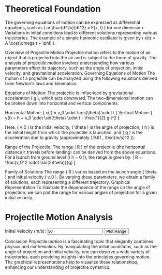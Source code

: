 # Theoretical Foundation

The governing equations of motion can be expressed as differential equations, such as \( m \frac{d^2x}{dt^2} = F(x, t) \) for one dimension. Variations in initial conditions lead to different solutions representing various trajectories. The example of a simple harmonic oscillator is given by \( x(t) = A \cos(\omega t + \phi) \).

Overview of Projectile Motion
Projectile motion refers to the motion of an object that is projected into the air and is subject to the force of gravity. The analysis of projectile motion involves understanding how various parameters affect its trajectory, such as the angle of projection, initial velocity, and gravitational acceleration.
Governing Equations of Motion
The motion of a projectile can be analyzed using the following equations derived from Newton's laws and kinematics.

Equations of Motion:
The projectile is influenced by gravitational acceleration ( g ), which acts downward. The two-dimensional motion can be broken down into horizontal and vertical components.

Horizontal Motion:
[
x(t) = v_0 \cdot \cos(\theta) \cdot t
]
Vertical Motion:
[
y(t) = h + v_0 \cdot \sin(\theta) \cdot t - \frac{1}{2} g t^2
]

Here, ( v_0 ) is the initial velocity, ( \theta ) is the angle of projection, ( h ) is the initial height from which the projectile is launched, and ( g ) is the acceleration due to gravity (approximately ( 9.81 , \text{m/s}^2 )).

Range of the Projectile:
The range ( R ) of the projectile (the horizontal distance it travels before landing) can be derived from the above equations. For a launch from ground level (( h = 0 )), the range is given by:
[
R = \frac{v_0^2 \cdot \sin(2\theta)}{g}
]


Family of Solutions
The range ( R ) varies based on the launch angle ( \theta ) and initial velocity ( v_0 ). By varying these parameters, we obtain a family of solutions, each representing a different trajectory.
Graphical Representation
To illustrate the dependence of the range on the angle of projection, we can plot the range for various angles of projection for a given initial velocity.

<div class="container">
    <h1>Projectile Motion Analysis</h1>
    <label for="initialVelocity">Initial Velocity (m/s):</label>
    <input type="number" id="initialVelocity" value="50">
    <button onclick="plotProjectileMotion()">Plot Range</button>
    <canvas id="motionCanvas" width="800" height="400"></canvas>
</div>

<script>
function calculateRange(v0, angle) {
    const g = 9.81; // acceleration due to gravity (m/s^2)
    return (v0 ** 2 * Math.sin(2 * angle * Math.PI / 180)) / g;
}

function plotProjectileMotion() {
    const initialVelocity = parseFloat(document.getElementById("initialVelocity").value);
    const canvas = document.getElementById("motionCanvas");
    const ctx = canvas.getContext("2d");
    
    // Clear the canvas
    ctx.clearRect(0, 0, canvas.width, canvas.height);
    ctx.beginPath();
    
    const angles = Array.from({length: 91}, (_, i) => i); // angles from 0 to 90
    const ranges = angles.map(angle => calculateRange(initialVelocity, angle));

    // Plotting
    ctx.moveTo(50, canvas.height - 50); // move to the starting point
    angles.forEach((angle, index) => {
        const x = angle * (canvas.width - 100) / 90 + 50; // Scale x to canvas width
        const y = canvas.height - (ranges[index] * (canvas.height - 100) / Math.max(...ranges)); // Scale y to canvas height
        ctx.lineTo(x, y);
    });

    ctx.strokeStyle = "blue";
    ctx.stroke();
    
    // Axes
    ctx.beginPath();
    ctx.moveTo(50, 350);
    ctx.lineTo(50, 50);
    ctx.lineTo(750, 350);
    ctx.stroke();
    
    // Labels
    ctx.fillStyle = "black";
    ctx.fillText("Angle of Projection (degrees)", 350, 380);
    ctx.fillText("Range (m)", 10, 20);
}
</script>

Conclusion
Projectile motion is a fascinating topic that elegantly combines physics and mathematics. By manipulating the initial conditions, such as the angle of projection and initial velocity, one can observe a wide variety of trajectories, each providing insights into the principles governing motion. The graphical representations help to visualize these relationships, enhancing our understanding of projectile dynamics.
